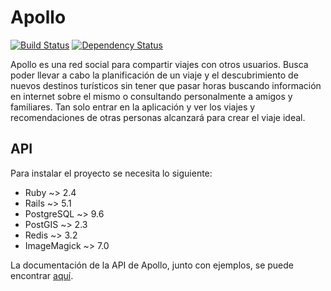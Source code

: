 # Apollo

[![Build Status](https://travis-ci.org/apollo-utn-frd/apollo-core.svg?branch=master)](https://travis-ci.org/apollo-utn-frd/apollo-core)  [![Dependency Status](https://gemnasium.com/badges/github.com/apollo-utn-frd/apollo-core.svg)](https://gemnasium.com/github.com/apollo-utn-frd/apollo-core)

Apollo es una red social para compartir viajes con otros usuarios. Busca poder llevar a cabo la planificación de un viaje y el descubrimiento de nuevos destinos turísticos sin tener que pasar horas buscando información en internet sobre el mismo o consultando personalmente a amigos y familiares. Tan solo entrar en la aplicación y ver los viajes y recomendaciones de otras personas alcanzará para crear el viaje ideal.

## API
Para instalar el proyecto se necesita lo siguiente:

* Ruby ~> 2.4
* Rails ~> 5.1
* PostgreSQL ~> 9.6
* PostGIS ~> 2.3
* Redis ~> 3.2
* ImageMagick ~> 7.0

La documentación de la API de Apollo, junto con ejemplos, se puede encontrar [aquí](https://documenter.getpostman.com/view/558378/apollo/6n31uZf).
